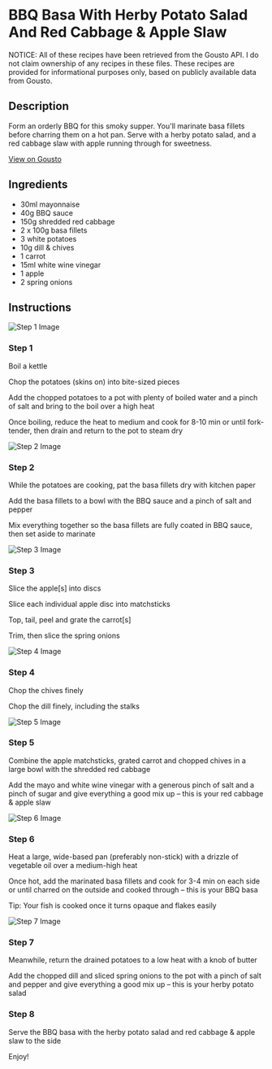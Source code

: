# BBQ Basa With Herby Potato Salad And Red Cabbage & Apple Slaw

NOTICE: All of these recipes have been retrieved from the Gousto API. I do not claim ownership of any recipes in these files. These recipes are provided for informational purposes only, based on publicly available data from Gousto.

## Description

Form an orderly BBQ for this smoky supper. You'll marinate basa fillets before charring them on a hot pan. Serve with a herby potato salad, and a red cabbage slaw with apple running through for sweetness.

[View on Gousto](https://www.gousto.co.uk/recipes/cookbook/bbq-basa-with-herby-potato-salad-and-red-cabbage-apple-slaw)

## Ingredients

- 30ml mayonnaise
- 40g BBQ sauce
- 150g shredded red cabbage
- 2 x 100g basa fillets
- 3 white potatoes
- 10g dill & chives
- 1 carrot
- 15ml white wine vinegar
- 1 apple
- 2 spring onions

## Instructions

![Step 1 Image](https://production-media.gousto.co.uk/cms/recipe-step-image/step-1-1651581711397-x200.jpg)

### Step 1

Boil a kettle

Chop the potatoes (skins on) into bite-sized pieces

Add the chopped potatoes to a pot with plenty of boiled water and a pinch of salt and bring to the boil over a high heat

Once boiling, reduce the heat to medium and cook for 8-10 min or until fork-tender, then drain and return to the pot to steam dry

![Step 2 Image](https://production-media.gousto.co.uk/cms/recipe-step-image/step-2-1651581718900-x200.jpg)

### Step 2

While the potatoes are cooking, pat the basa fillets dry with kitchen paper

Add the basa fillets to a bowl with the BBQ sauce and a pinch of salt and pepper

Mix everything together so the basa fillets are fully coated in BBQ sauce, then set aside to marinate

![Step 3 Image](https://production-media.gousto.co.uk/cms/recipe-step-image/step-3-1651581725709-x200.jpg)

### Step 3

Slice the apple<span class="text-danger">[s]</span> into discs

Slice each individual apple disc into matchsticks

Top, tail, peel and grate the carrot<span class="text-danger">[s]</span>

Trim, then slice the spring onions

![Step 4 Image](https://production-media.gousto.co.uk/cms/recipe-step-image/step-4-1651581734206-x200.jpg)

### Step 4

Chop the chives finely

Chop the dill finely, including the stalks

![Step 5 Image](https://production-media.gousto.co.uk/cms/recipe-step-image/step-5-1651581747801-x200.jpg)

### Step 5

Combine the apple matchsticks, grated carrot and chopped chives in a large bowl with the shredded red cabbage

Add the mayo and white wine vinegar with a generous pinch of salt and a pinch of sugar and give everything a good mix up – this is your red cabbage & apple slaw

![Step 6 Image](https://production-media.gousto.co.uk/cms/recipe-step-image/step-6-1651581755978-x200.jpg)

### Step 6

Heat a large, wide-based pan (preferably non-stick) with a drizzle of vegetable oil over a medium-high heat

Once hot, add the marinated basa fillets and cook for 3-4 min on each side or until charred on the outside and cooked through – this is your BBQ basa

Tip: Your fish is cooked once it turns opaque and flakes easily

![Step 7 Image](https://production-media.gousto.co.uk/cms/recipe-step-image/step-7-1651581765621-x200.jpg)

### Step 7

Meanwhile, return the drained potatoes to a low heat with a knob of butter

Add the chopped dill and sliced spring onions to the pot with a pinch of salt and pepper and give everything a good mix up – this is your herby potato salad

### Step 8

Serve the BBQ basa with the herby potato salad and red cabbage & apple slaw to the side

Enjoy!

